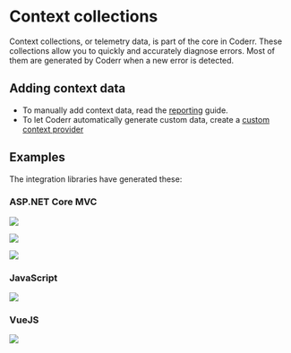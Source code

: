 Context collections
===================

Context collections, or telemetry data, is part of the core in Coderr. These collections allow you to quickly and accurately diagnose errors.
Most of them are generated by Coderr when a new error is detected. 

## Adding context data

* To manually add context data, read the [reporting](/features/reporting) guide.
* To let Coderr automatically generate custom data, create a [custom context provider](/client/extending/contextprovider/)

## Examples

The integration libraries have generated these:

### ASP.NET Core MVC


![](/screens/features/context/httprequest.png)

![](/screens/features/context/modelstate.png)

![](/screens/features/context/routedata.png)

### JavaScript

![](/screens/features/context/location.png)

### VueJS

![](/screens/features/context/vuecomponent.png)

